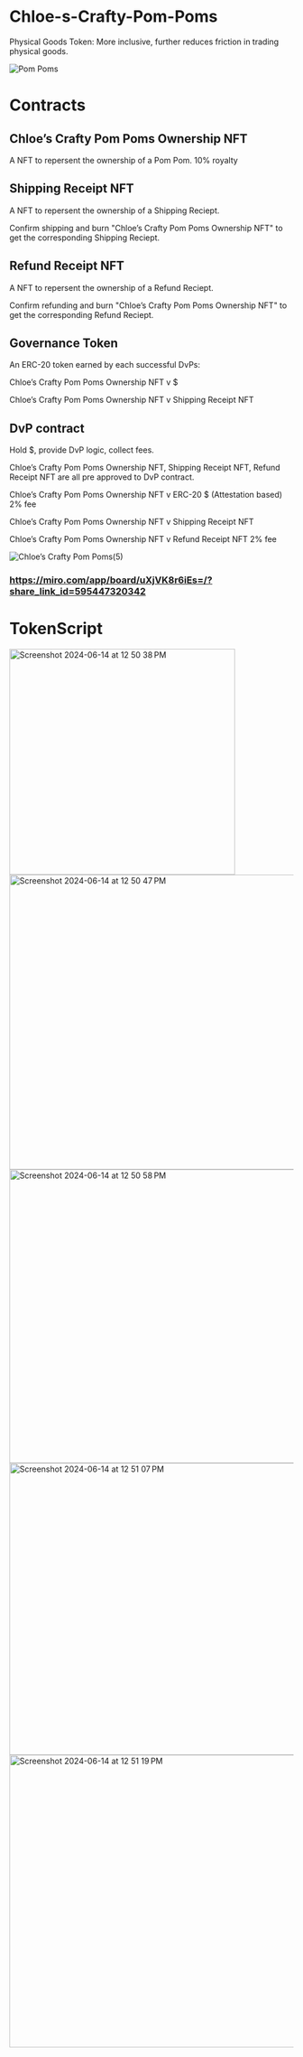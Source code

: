 # Chloe-s-Crafty-Pom-Poms
Physical Goods Token: More inclusive, further reduces friction in trading physical goods.

![Pom Poms](https://github.com/zhangzhongnan928/Chloe-s-Crafty-Pom-Poms/assets/33795543/50c0d418-2d04-43b1-87fe-23c32d619586)


# Contracts

## Chloe’s Crafty Pom Poms Ownership NFT
A NFT to repersent the ownership of a Pom Pom. 10% royalty  

## Shipping Receipt NFT
A NFT to repersent the ownership of a Shipping Reciept. 

Confirm shipping and burn "Chloe’s Crafty Pom Poms Ownership NFT" to get the corresponding Shipping Reciept.    

## Refund Receipt NFT
A NFT to repersent the ownership of a Refund Reciept. 

Confirm refunding and burn "Chloe’s Crafty Pom Poms Ownership NFT" to get the corresponding Refund Reciept.    

## Governance Token
An ERC-20 token earned by each successful DvPs:

Chloe’s Crafty Pom Poms Ownership NFT v $

Chloe’s Crafty Pom Poms Ownership NFT v Shipping Receipt NFT

## DvP contract
Hold $, provide DvP logic, collect fees.

Chloe’s Crafty Pom Poms Ownership NFT, Shipping Receipt NFT, Refund Receipt NFT are all pre approved to DvP contract.

Chloe’s Crafty Pom Poms Ownership NFT v ERC-20 $ (Attestation based) 2% fee

Chloe’s Crafty Pom Poms Ownership NFT v Shipping Receipt NFT

Chloe’s Crafty Pom Poms Ownership NFT v Refund Receipt NFT 2% fee

![Chloe’s Crafty Pom Poms(5)](https://github.com/zhangzhongnan928/Chloe-s-Crafty-Pom-Poms/assets/33795543/bd0e80d6-a3a6-4001-8fee-95fcba9ae846)
### https://miro.com/app/board/uXjVK8r6iEs=/?share_link_id=595447320342


# TokenScript

<img width="400" alt="Screenshot 2024-06-14 at 12 50 38 PM" src="https://github.com/zhangzhongnan928/Chloe-s-Crafty-Pom-Poms/assets/33795543/4db11b49-494b-450f-a871-2f7cb1f6c7d5"> 

<img width="522" alt="Screenshot 2024-06-14 at 12 50 47 PM" src="https://github.com/zhangzhongnan928/Chloe-s-Crafty-Pom-Poms/assets/33795543/d9df1d58-88f5-4f6f-a600-b846cfa8e81d"> 

<img width="520" alt="Screenshot 2024-06-14 at 12 50 58 PM" src="https://github.com/zhangzhongnan928/Chloe-s-Crafty-Pom-Poms/assets/33795543/c985c6ff-5d23-4d18-bb4a-02d60043fe8c"> 

<img width="517" alt="Screenshot 2024-06-14 at 12 51 07 PM" src="https://github.com/zhangzhongnan928/Chloe-s-Crafty-Pom-Poms/assets/33795543/7104393c-8ff5-49c5-ad22-07a96d1ab913"> 

<img width="518" alt="Screenshot 2024-06-14 at 12 51 19 PM" src="https://github.com/zhangzhongnan928/Chloe-s-Crafty-Pom-Poms/assets/33795543/64b1f276-b302-4940-985c-37dc2f3117dd">






